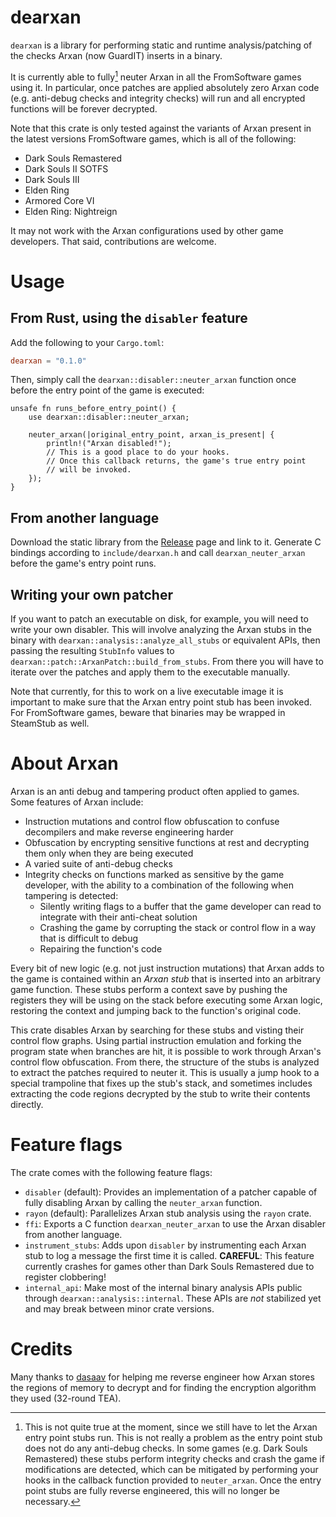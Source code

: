 # dearxan

`dearxan` is a library for performing static and runtime analysis/patching of the checks Arxan (now GuardIT) inserts in a binary.

It is currently able to fully[^1] neuter Arxan in all the FromSoftware games using it. In particular, once patches are applied absolutely zero Arxan code (e.g. anti-debug checks and integrity checks) will run and all encrypted functions will be forever decrypted.

[^1]: This is not quite true at the moment, since we still have to let the Arxan entry point stubs run. This is not really a problem as the entry point stub does not do any anti-debug checks. In some games (e.g. Dark Souls Remastered) these stubs perform integrity checks and crash the game if modifications are detected, which can be mitigated by performing your hooks in the callback function provided to `neuter_arxan`. Once the entry point stubs are fully reverse engineered, this will no longer be necessary.

Note that this crate is only tested against the variants of Arxan present in the latest versions FromSoftware games, which is all of the following:
- Dark Souls Remastered
- Dark Souls II SOTFS
- Dark Souls III
- Elden Ring
- Armored Core VI
- Elden Ring: Nightreign

It may not work with the Arxan configurations used by other game developers. That said, contributions are welcome.

# Usage

## From Rust, using the `disabler` feature

Add the following to your `Cargo.toml`:
```toml
dearxan = "0.1.0"
```

Then, simply call the `dearxan::disabler::neuter_arxan` function once before the entry point of the game is executed: 
```rust,
unsafe fn runs_before_entry_point() {
    use dearxan::disabler::neuter_arxan;

    neuter_arxan(|original_entry_point, arxan_is_present| {
        println!("Arxan disabled!");
        // This is a good place to do your hooks.
        // Once this callback returns, the game's true entry point
        // will be invoked.
    });
}
```

## From another language

Download the static library from the [Release](https://github.com/tremwil/dearxan/releases) page and link to it. Generate C bindings according to `include/dearxan.h` and call `dearxan_neuter_arxan` before the game's entry point runs.

## Writing your own patcher

If you want to patch an executable on disk, for example, you will need to write your own disabler. This will involve analyzing the Arxan stubs in the binary with `dearxan::analysis::analyze_all_stubs` or equivalent APIs, then passing the resulting `StubInfo` values to `dearxan::patch::ArxanPatch::build_from_stubs`. From there you will have to iterate over the patches and apply them to the executable manually.

Note that currently, for this to work on a live executable image it is important to make sure that the Arxan entry point stub has been invoked. For FromSoftware games, beware that binaries may be wrapped in SteamStub as well. 

# About Arxan

Arxan is an anti debug and tampering product often applied to games. Some features of Arxan include:
- Instruction mutations and control flow obfuscation to confuse decompilers and make reverse engineering harder
- Obfuscation by encrypting sensitive functions at rest and decrypting them only when they are being executed
- A varied suite of anti-debug checks
- Integrity checks on functions marked as sensitive by the game developer, with the ability to a combination of the following when tampering is detected:
  - Silently writing flags to a buffer that the game developer can read to integrate with their anti-cheat solution
  - Crashing the game by corrupting the stack or control flow in a way that is difficult to debug
  - Repairing the function's code

Every bit of new logic (e.g. not just instruction mutations) that Arxan adds to the game is contained within an *Arxan stub* that is inserted into an arbitrary game function. These stubs perform a context save by pushing the registers they will be using on the stack before executing some Arxan logic, restoring the context and jumping back to the function's original code.

This crate disables Arxan by searching for these stubs and visting their control flow graphs. Using partial instruction emulation and forking the program state when branches are hit, it is possible to work through Arxan's control flow obfuscation. From there, the structure of the stubs is analyzed to extract the patches required to neuter it. This is usually a jump hook to a special trampoline that fixes up the stub's stack, and sometimes includes extracting the code regions decrypted by the stub to write their contents directly.

# Feature flags

The crate comes with the following feature flags:
- `disabler` (default): Provides an implementation of a patcher capable of fully disabling Arxan by calling the `neuter_arxan` function.
- `rayon` (default): Parallelizes Arxan stub analysis using the `rayon` crate.
- `ffi`: Exports a C function `dearxan_neuter_arxan` to use the Arxan disabler from another language.
- `instrument_stubs`: Adds upon `disabler` by instrumenting each Arxan stub to log a message the first time it is called. **CAREFUL**: This feature currently crashes for games other than Dark Souls Remastered due to register clobbering! 
- `internal_api`: Make most of the internal binary analysis APIs public through `dearxan::analysis::internal`. These APIs are *not* stabilized yet and may break between minor crate versions.

# Credits

Many thanks to [dasaav](https://github.com/Dasaav-dsv/) for helping me reverse engineer how Arxan stores the regions of memory to decrypt and for finding the encryption algorithm they used (32-round TEA).